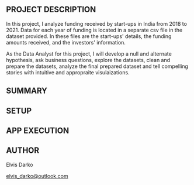 ## PROJECT DESCRIPTION
In this project, I analyze funding received by start-ups in India from 2018 to 2021. Data for each year of funding is located in a separate csv file in the dataset provided. In these files are the start-ups' details, the funding amounts received, and the investors' information.

As the Data Analyst for this project, I will develop a null and alternate hypothesis,  ask business questions, explore the datasets, clean and prepare the datasets, analyze the final prepared dataset and tell compelling stories with intuitive and appropraite visulaizations.


## SUMMARY





## SETUP



## APP EXECUTION



## AUTHOR
Elvis Darko

elvis_darko@outlook.com